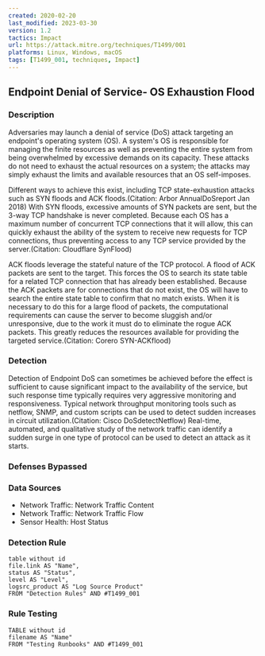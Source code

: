 ```yaml
---
created: 2020-02-20
last_modified: 2023-03-30
version: 1.2
tactics: Impact
url: https://attack.mitre.org/techniques/T1499/001
platforms: Linux, Windows, macOS
tags: [T1499_001, techniques, Impact]
---
```


## Endpoint Denial of Service- OS Exhaustion Flood

### Description

Adversaries may launch a denial of service (DoS) attack targeting an endpoint's operating system (OS). A system's OS is responsible for managing the finite resources as well as preventing the entire system from being overwhelmed by excessive demands on its capacity. These attacks do not need to exhaust the actual resources on a system; the attacks may simply exhaust the limits and available resources that an OS self-imposes.

Different ways to achieve this exist, including TCP state-exhaustion attacks such as SYN floods and ACK floods.(Citation: Arbor AnnualDoSreport Jan 2018) With SYN floods, excessive amounts of SYN packets are sent, but the 3-way TCP handshake is never completed. Because each OS has a maximum number of concurrent TCP connections that it will allow, this can quickly exhaust the ability of the system to receive new requests for TCP connections, thus preventing access to any TCP service provided by the server.(Citation: Cloudflare SynFlood)

ACK floods leverage the stateful nature of the TCP protocol. A flood of ACK packets are sent to the target. This forces the OS to search its state table for a related TCP connection that has already been established. Because the ACK packets are for connections that do not exist, the OS will have to search the entire state table to confirm that no match exists. When it is necessary to do this for a large flood of packets, the computational requirements can cause the server to become sluggish and/or unresponsive, due to the work it must do to eliminate the rogue ACK packets. This greatly reduces the resources available for providing the targeted service.(Citation: Corero SYN-ACKflood)

### Detection

Detection of Endpoint DoS can sometimes be achieved before the effect is sufficient to cause significant impact to the availability of the service, but such response time typically requires very aggressive monitoring and responsiveness. Typical network throughput monitoring tools such as netflow, SNMP, and custom scripts can be used to detect sudden increases in circuit utilization.(Citation: Cisco DoSdetectNetflow) Real-time, automated, and qualitative study of the network traffic can identify a sudden surge in one type of protocol can be used to detect an attack as it starts.

### Defenses Bypassed



### Data Sources

  - Network Traffic: Network Traffic Content
  -  Network Traffic: Network Traffic Flow
  -  Sensor Health: Host Status
### Detection Rule

```dataview
table without id
file.link AS "Name",
status AS "Status",
level AS "Level",
logsrc_product AS "Log Source Product"
FROM "Detection Rules" AND #T1499_001
```

### Rule Testing

```dataview
TABLE without id
filename AS "Name"
FROM "Testing Runbooks" AND #T1499_001
```

